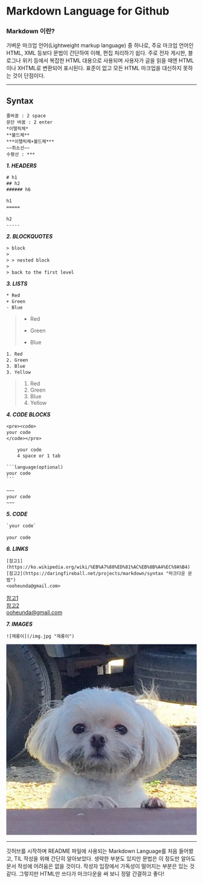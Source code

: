 # Markdown Language for Github
### Markdown 이란?  
가벼운 마크업 언어(Lightweight markup language) 중 하나로, 주요 마크업 언어인 HTML, XML 등보다 문법이 간단하여 이해, 편집 처리하기 쉽다. 
주로 전자 게시판, 블로그나 위키 등에서 복잡한 HTML 대용으로 사용되며 사용자가 글을 읽을 때엔 HTML이나 XHTML로 변환되어 표시된다. 
표준이 없고 모든 HTML 마크업을 대신하지 못하는 것이 단점이다.  
***
## Syntax
```
줄바꿈 : 2 space
문단 바꿈 : 2 enter
*이탤릭체*
**볼드체**
***이탤릭체+볼드체***
~~취소선~~
수평선 : ***
```
***1. HEADERS***
```
# h1
## h2
###### h6
```
```
h1
=====

h2
-----
```

***2. BLOCKQUOTES***
```
> block
> 
> > nested block
>
> back to the first level
```

***3. LISTS***
```
* Red
+ Green
- Blue
```
> * Red
> + Green
> - Blue
```
1. Red
2. Green
3. Blue
3. Yellow
```
> 1. Red
> 2. Green
> 3. Blue
> 3. Yellow

***4. CODE BLOCKS***
```
<pre><code>
your code
</code></pre>
```
```
    your code
    4 space or 1 tab
```
~~~
```language(optional)
your code
```
~~~
```
~~~
your code
~~~
```

***5. CODE***
```
`your code`
```
`your code`

***6. LINKS***
```
[참고1](https://ko.wikipedia.org/wiki/%EB%A7%88%ED%81%AC%EB%8B%A4%EC%9A%B4)
[참고2](https://daringfireball.net/projects/markdown/syntax "마크다운 문법")
<ooheunda@gmail.com>
```
[참고1](https://ko.wikipedia.org/wiki/%EB%A7%88%ED%81%AC%EB%8B%A4%EC%9A%B4)  
[참고2](https://daringfireball.net/projects/markdown/syntax "마크다운 문법")  
<ooheunda@gmail.com>

***7. IMAGES***
```
![재롱이](/img.jpg "재롱이")
```
![재롱이](/img.jpg "재롱이")
***

깃허브를 시작하며 README 파일에 사용되는 Markdown Language를 처음 들어봤고, TIL 작성을 위해 간단히 알아보았다. 
생략한 부분도 있지만 문법은 이 정도만 알아도 문서 작성에 어려움은 없을 것이다. 
작성자 입장에서 가독성이 떨어지는 부분은 있는 것 같다. 그렇지만 HTML만 쓰다가 마크다운을 써 보니 정말 간결하고 좋다!
